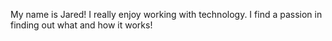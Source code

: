 My name is Jared! I really enjoy working with technology. I find a passion in finding out what and how it works!